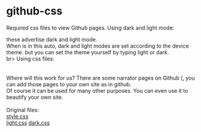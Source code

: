 # github-css
Required css files to view Github pages.
Using dark and light mode:<br>
<html lang="en" data-color-mode="auto" data-light-theme="light" data-dark-theme="dark">
<code><data-light-theme="light" data-dark-theme="dark"></code> these advertise dark and light mode.<br>
When <code><data-color-mode="auto"></code> is in this auto, dark and light modes are set according to the device theme. but you can set the theme yourself by typing light or dark.<br>br>
Using css files:<br>	
  <link rel="stylesheet" href="style.css">
	<link rel="stylesheet" href="light.css">
	<link rel="stylesheet" href="dark.css"><br><br>
 Where will this work for us?
 There are some narrator pages on Github (, you can add those pages to your own site as in github.<br>
 Of course it can be used for many other purposes. You can even use it to beautify your own site.<br><br>
 Original files:<br>
 <a href="https://github.githubassets.com/assets/primer-60c5e476b0dc.css">style.css</a><br>
 <a href="https://github.githubassets.com/assets/light-8cafbcbd78f4.css">light.css</a>
 <a href="https://github.githubassets.com/assets/dark-31dc14e38457.css">dark.css</a>
